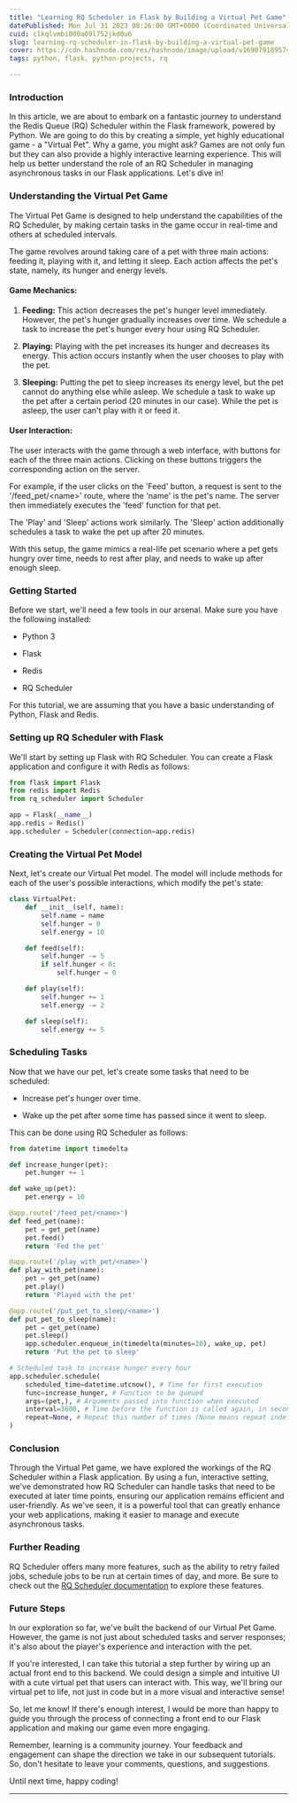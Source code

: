 ```yaml
---
title: "Learning RQ Scheduler in Flask by Building a Virtual Pet Game"
datePublished: Mon Jul 31 2023 08:26:00 GMT+0000 (Coordinated Universal Time)
cuid: clkqlvmbi000a09l752jkd0u6
slug: learning-rq-scheduler-in-flask-by-building-a-virtual-pet-game
cover: https://cdn.hashnode.com/res/hashnode/image/upload/v1690791895749/14c4a5cc-ad10-452f-8e48-fedbab9b3ff5.png
tags: python, flask, python-projects, rq

---
```


### Introduction

In this article, we are about to embark on a fantastic journey to understand the Redis Queue (RQ) Scheduler within the Flask framework, powered by Python. We are going to do this by creating a simple, yet highly educational game - a "Virtual Pet". Why a game, you might ask? Games are not only fun but they can also provide a highly interactive learning experience. This will help us better understand the role of an RQ Scheduler in managing asynchronous tasks in our Flask applications. Let's dive in!

### Understanding the Virtual Pet Game

The Virtual Pet Game is designed to help understand the capabilities of the RQ Scheduler, by making certain tasks in the game occur in real-time and others at scheduled intervals.

The game revolves around taking care of a pet with three main actions: feeding it, playing with it, and letting it sleep. Each action affects the pet's state, namely, its hunger and energy levels.

#### Game Mechanics:

1. **Feeding:** This action decreases the pet's hunger level immediately. However, the pet's hunger gradually increases over time. We schedule a task to increase the pet's hunger every hour using RQ Scheduler.
    
2. **Playing:** Playing with the pet increases its hunger and decreases its energy. This action occurs instantly when the user chooses to play with the pet.
    
3. **Sleeping:** Putting the pet to sleep increases its energy level, but the pet cannot do anything else while asleep. We schedule a task to wake up the pet after a certain period (20 minutes in our case). While the pet is asleep, the user can't play with it or feed it.
    

#### User Interaction:

The user interacts with the game through a web interface, with buttons for each of the three main actions. Clicking on these buttons triggers the corresponding action on the server.

For example, if the user clicks on the 'Feed' button, a request is sent to the '/feed\_pet/&lt;name&gt;' route, where the 'name' is the pet's name. The server then immediately executes the 'feed' function for that pet.

The 'Play' and 'Sleep' actions work similarly. The 'Sleep' action additionally schedules a task to wake the pet up after 20 minutes.

With this setup, the game mimics a real-life pet scenario where a pet gets hungry over time, needs to rest after play, and needs to wake up after enough sleep.

### Getting Started

Before we start, we'll need a few tools in our arsenal. Make sure you have the following installed:

* Python 3
    
* Flask
    
* Redis
    
* RQ Scheduler
    

For this tutorial, we are assuming that you have a basic understanding of Python, Flask and Redis.

### Setting up RQ Scheduler with Flask

We'll start by setting up Flask with RQ Scheduler. You can create a Flask application and configure it with Redis as follows:

```python
from flask import Flask
from redis import Redis
from rq_scheduler import Scheduler

app = Flask(__name__)
app.redis = Redis()
app.scheduler = Scheduler(connection=app.redis)
```

### Creating the Virtual Pet Model

Next, let's create our Virtual Pet model. The model will include methods for each of the user's possible interactions, which modify the pet's state:

```python
class VirtualPet:
    def __init__(self, name):
        self.name = name
        self.hunger = 0
        self.energy = 10

    def feed(self):
        self.hunger -= 5
        if self.hunger < 0:
            self.hunger = 0

    def play(self):
        self.hunger += 1
        self.energy -= 2

    def sleep(self):
        self.energy += 5
```

### Scheduling Tasks

Now that we have our pet, let's create some tasks that need to be scheduled:

* Increase pet's hunger over time.
    
* Wake up the pet after some time has passed since it went to sleep.
    

This can be done using RQ Scheduler as follows:

```python
from datetime import timedelta

def increase_hunger(pet):
    pet.hunger += 1

def wake_up(pet):
    pet.energy = 10

@app.route('/feed_pet/<name>')
def feed_pet(name):
    pet = get_pet(name)
    pet.feed()
    return 'Fed the pet'

@app.route('/play_with_pet/<name>')
def play_with_pet(name):
    pet = get_pet(name)
    pet.play()
    return 'Played with the pet'

@app.route('/put_pet_to_sleep/<name>')
def put_pet_to_sleep(name):
    pet = get_pet(name)
    pet.sleep()
    app.scheduler.enqueue_in(timedelta(minutes=20), wake_up, pet)
    return 'Put the pet to sleep'

# Scheduled task to increase hunger every hour
app.scheduler.schedule(
    scheduled_time=datetime.utcnow(), # Time for first execution
    func=increase_hunger, # Function to be queued
    args=(pet,), # Arguments passed into function when executed
    interval=3600, # Time before the function is called again, in seconds
    repeat=None, # Repeat this number of times (None means repeat indefinitely)
)
```

### Conclusion

Through the Virtual Pet game, we have explored the workings of the RQ Scheduler within a Flask application. By using a fun, interactive setting, we've demonstrated how RQ Scheduler can handle tasks that need to be executed at later time points, ensuring our application remains efficient and user-friendly. As we've seen, it is a powerful tool that can greatly enhance your web applications, making it easier to manage and execute asynchronous tasks.

### Further Reading

RQ Scheduler offers many more features, such as the ability to retry failed jobs, schedule jobs to be run at certain times of day, and more. Be sure to check out the [RQ Scheduler documentation](https://github.com/rq/rq-scheduler) to explore these features.

### Future Steps

In our exploration so far, we've built the backend of our Virtual Pet Game. However, the game is not just about scheduled tasks and server responses; it's also about the player's experience and interaction with the pet.

If you're interested, I can take this tutorial a step further by wiring up an actual front end to this backend. We could design a simple and intuitive UI with a cute virtual pet that users can interact with. This way, we'll bring our virtual pet to life, not just in code but in a more visual and interactive sense!

So, let me know! If there's enough interest, I would be more than happy to guide you through the process of connecting a front end to our Flask application and making our game even more engaging.

Remember, learning is a community journey. Your feedback and engagement can shape the direction we take in our subsequent tutorials. So, don't hesitate to leave your comments, questions, and suggestions.

Until next time, happy coding!

---